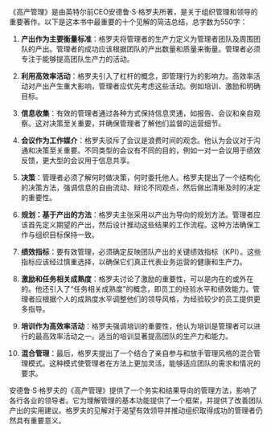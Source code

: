《高产管理》是由英特尔前CEO安德鲁·S·格罗夫所著，是关于组织管理和领导的重要著作。以下是这本书中最重要的十个见解的简洁总结，总字数为550字：

1. **产出作为主要衡量标准**：格罗夫将管理者的生产力定义为管理者团队及周围团队的产出。管理者的成功应该根据团队的产出数量和质量来衡量。管理者必须专注于能够提高团队生产力的活动。

2. **利用高效率活动**：格罗夫引入了杠杆的概念，即管理行为的影响力。高效率活动对产出产生重大影响，管理者应优先考虑这些活动。例如培训、激励和明确目标。

3. **信息收集**：有效的管理者通过各种方式保持信息灵通，如报告、会议和亲自观察。这对决策至关重要，并确保管理者了解他们监督的运营细节。

4. **会议作为工作媒介**：格罗夫驳斥了会议是浪费时间的观念。他认为会议对于沟通和决策至关重要。不同类型的会议有不同的目的，例如一对一会议用于绩效反馈，更大型的会议用于信息共享。

5. **决策**：管理者必须了解何时做决策，何时委托他人。格罗夫提出了一个结构化的决策方法，强调信息的自由流动、辩论不同观点，然后做出清晰及时的决定的重要性。

6. **规划：基于产出的方法**：格罗夫主张采用以产出为导向的规划方法。管理者应该首先定义期望的产出，然后设计推动这些结果的工作流程。这种方法确保工作与组织目标保持一致。

7. **绩效指标**：要有效管理，必须确定反映团队产出的关键绩效指标（KPI）。这些指标应该经过慎重选择，以确保它们真正代表业务运营的健康和生产力。

8. **激励和任务相关成熟度**：格罗夫讨论了激励的重要性，可以是内在的或外在的。他还引入了“任务相关成熟度”的概念，即员工的经验水平和绩效能力。管理者应根据个人的成熟度水平调整他们的领导风格，为经验较少的员工提供更多指导。

9. **培训作为高效率活动**：格罗夫强调培训的重要性，他认为培训是管理者可以进行的最高效率活动之一。适当的培训显著提高团队的生产力和能力。

10. **混合管理**：最后，格罗夫提出了一个结合了亲自参与和放手管理风格的混合管理模式。这种模式使管理者在方法上更加灵活，能够适应团队的需求和情况的要求。

安德鲁·S·格罗夫的《高产管理》提供了一个务实和结果导向的管理方法，影响了各行各业的领导者。它为理解管理的基本功能提供了一个框架，并提供了改善团队产出的实用建议。格罗夫的见解对于渴望有效领导并推动组织取得成功的管理者仍然具有重要意义。